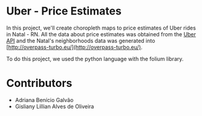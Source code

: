 # Uber - Price Estimates

In this project, we'll create choropleth maps to price estimates of Uber rides in Natal - RN. All the data about price estimates was obtained from the [Uber API](https://developer.uber.com/) and the Natal's neighborhoods data was generated into [http://overpass-turbo.eu/](http://overpass-turbo.eu/).

To do this project, we used the python language with the folium library.


# Contributors

* Adriana Benício Galvão
* Gisliany Lillian Alves de Oliveira